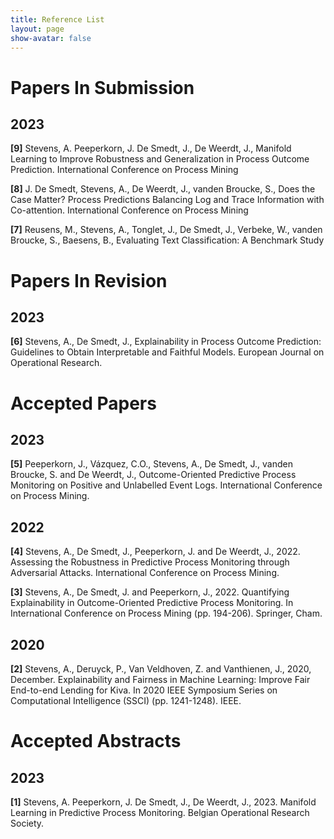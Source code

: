 ```yaml
---
title: Reference List
layout: page
show-avatar: false
---
```


# Papers In Submission

## 2023 

**[9]** Stevens, A. Peeperkorn, J. De Smedt, J., De Weerdt, J., Manifold Learning to Improve Robustness and Generalization in Process Outcome Prediction. International Conference on Process Mining

**[8]** J. De Smedt, Stevens, A., De Weerdt, J., vanden Broucke, S., Does the Case Matter? Process Predictions Balancing Log and Trace Information with Co-attention. International Conference on Process Mining

**[7]** Reusens, M., Stevens, A., Tonglet, J., De Smedt, J., Verbeke, W., vanden Broucke, S., Baesens, B., Evaluating Text Classification: A Benchmark Study

# Papers In Revision

## 2023

**[6]** Stevens, A., De Smedt, J., Explainability in Process Outcome Prediction: Guidelines to Obtain Interpretable and Faithful Models. European Journal on Operational Research.

# Accepted Papers

## 2023

**[5]** Peeperkorn, J., Vázquez, C.O., Stevens, A., De Smedt, J., vanden Broucke, S. and De Weerdt, J., Outcome-Oriented Predictive Process Monitoring on Positive and Unlabelled Event Logs. International Conference on Process Mining.

## 2022

**[4]** Stevens, A., De Smedt, J., Peeperkorn, J. and De Weerdt, J., 2022. Assessing the Robustness in Predictive Process Monitoring through Adversarial Attacks. International Conference on Process Mining.

**[3]** Stevens, A., De Smedt, J. and Peeperkorn, J., 2022. Quantifying Explainability in Outcome-Oriented Predictive Process Monitoring. In International Conference on Process Mining (pp. 194-206). Springer, Cham.

## 2020 

**[2]** Stevens, A., Deruyck, P., Van Veldhoven, Z. and Vanthienen, J., 2020, December. Explainability and Fairness in Machine Learning: Improve Fair End-to-end Lending for Kiva. In 2020 IEEE Symposium Series on Computational Intelligence (SSCI) (pp. 1241-1248). IEEE.


# Accepted Abstracts

## 2023

**[1]**  Stevens, A. Peeperkorn, J. De Smedt, J., De Weerdt, J., 2023. Manifold Learning in Predictive Process Monitoring. Belgian Operational Research Society.

